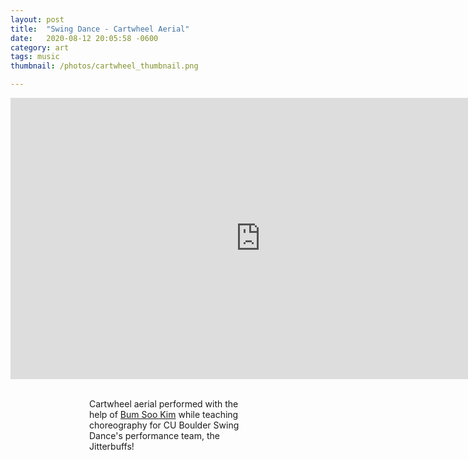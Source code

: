 ```yaml
---
layout: post
title:  "Swing Dance - Cartwheel Aerial"
date:   2020-08-12 20:05:58 -0600
category: art
tags: music
thumbnail: /photos/cartwheel_thumbnail.png

---
```



<iframe width="800" height="450" src="https://www.youtube.com/embed/7C7w3S1tBCM" frameborder="0" allow="accelerometer; autoplay; encrypted-media; gyroscope; picture-in-picture" allowfullscreen class="center"></iframe>

<br>

<p style="width: 50%" class="center">Cartwheel aerial performed with the help of <a href="https://abumsoo.github.io/">Bum Soo Kim</a> while teaching choreography for CU Boulder Swing Dance's performance team, the Jitterbuffs!</p>


<style>
  .center {
  display: block;
  margin-left: auto;
  margin-right: auto;
  }
</style>
